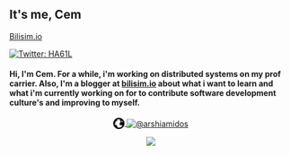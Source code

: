 ## It's me, Cem

[Bilisim.io](https://bilisim.io)

[![Twitter: HA61L](https://img.shields.io/twitter/follow/cedii07?style=social)](https://twitter.com/cedii07)

#### Hi, I'm Cem. For a while, i'm working on distributed systems on my prof carrier. Also, I'm a blogger at [bilisim.io](https://bilisim.io) about what i want to learn and what i'm currently working on for to contribute software development culture's and improving to myself.

<p align="center">

  <a href="https://bilisim.io/author/cemdirman/" target="blank">
    <img align="center" src="https://raw.githubusercontent.com/iconic/open-iconic/master/svg/globe.svg" alt="@arshiamidos" height="20" width="20" />
  </a>

  <a href="https://medium.com/@cemdrman" target="blank">
    <img align="center" src="https://cdn.jsdelivr.net/npm/simple-icons@3.0.1/icons/medium.svg" alt="@arshiamidos" height="20" width="20" />
  </a>

</p>

<p align="center"> 
  <img src="https://media.giphy.com/media/WUlplcMpOCEmTGBtBW/giphy.gif" width="70">
</p>
